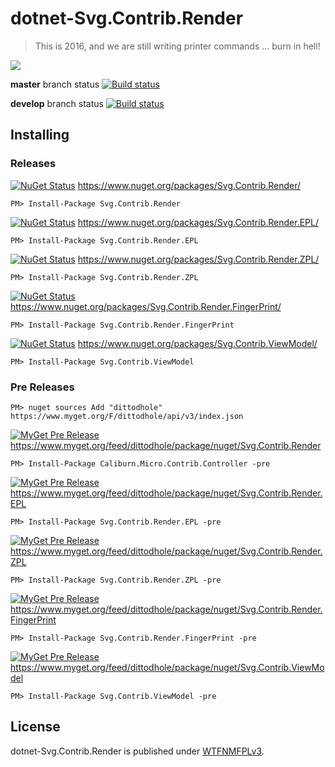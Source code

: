 # dotnet-Svg.Contrib.Render
> This is 2016, and we are still writing printer commands ... burn in hell!

![](https://media.giphy.com/media/gCHHJZGvOtstO/giphy.gif)

**master** branch status
[![Build status](https://ci.appveyor.com/api/projects/status/pfhxvmnefxmga46k?svg=true)](//ci.appveyor.com/project/dittodhole/dotnet-svg-contrib-render)

**develop** branch status
[![Build status](https://ci.appveyor.com/api/projects/status/pfhxvmnefxmga46k/branch/develop?svg=true)](//ci.appveyor.com/project/dittodhole/dotnet-svg-contrib-render/branch/develop)

## Installing

### Releases

[![NuGet Status](http://img.shields.io/nuget/v/Svg.Contrib.Render.svg?style=flat-square)](https://www.nuget.org/packages/Svg.Contrib.Render/) https://www.nuget.org/packages/Svg.Contrib.Render/

    PM> Install-Package Svg.Contrib.Render

[![NuGet Status](http://img.shields.io/nuget/v/Svg.Contrib.Render.EPL.svg?style=flat-square)](https://www.nuget.org/packages/Svg.Contrib.Render.EPL/) https://www.nuget.org/packages/Svg.Contrib.Render.EPL/

    PM> Install-Package Svg.Contrib.Render.EPL

[![NuGet Status](http://img.shields.io/nuget/v/Svg.Contrib.Render.ZPL.svg?style=flat-square)](https://www.nuget.org/packages/Svg.Contrib.Render.ZPL/) https://www.nuget.org/packages/Svg.Contrib.Render.ZPL/

    PM> Install-Package Svg.Contrib.Render.ZPL

[![NuGet Status](http://img.shields.io/nuget/v/Svg.Contrib.Render.FingerPrint.svg?style=flat-square)](https://www.nuget.org/packages/Svg.Contrib.Render.ZPL/) https://www.nuget.org/packages/Svg.Contrib.Render.FingerPrint/

    PM> Install-Package Svg.Contrib.Render.FingerPrint

[![NuGet Status](http://img.shields.io/nuget/v/Svg.Contrib.ViewModel.svg?style=flat-square)](https://www.nuget.org/packages/Svg.Contrib.ViewModel/) https://www.nuget.org/packages/Svg.Contrib.ViewModel/

    PM> Install-Package Svg.Contrib.ViewModel

### Pre Releases

    PM> nuget sources Add "dittodhole" https://www.myget.org/F/dittodhole/api/v3/index.json

[![MyGet Pre Release](https://img.shields.io/myget/dittodhole/vpre/Svg.Contrib.Render.svg?style=flat-square)](//www.myget.org/feed/dittodhole/package/nuget/Svg.Contrib.Render)
https://www.myget.org/feed/dittodhole/package/nuget/Svg.Contrib.Render

    PM> Install-Package Caliburn.Micro.Contrib.Controller -pre

[![MyGet Pre Release](https://img.shields.io/myget/dittodhole/vpre/Svg.Contrib.Render.EPL.svg?style=flat-square)](//www.myget.org/feed/dittodhole/package/nuget/Svg.Contrib.Render.EPL)
https://www.myget.org/feed/dittodhole/package/nuget/Svg.Contrib.Render.EPL

    PM> Install-Package Svg.Contrib.Render.EPL -pre

[![MyGet Pre Release](https://img.shields.io/myget/dittodhole/vpre/Svg.Contrib.Render.ZPL.svg?style=flat-square)](//www.myget.org/feed/dittodhole/package/nuget/Svg.Contrib.Render.ZPL)
https://www.myget.org/feed/dittodhole/package/nuget/Svg.Contrib.Render.ZPL

    PM> Install-Package Svg.Contrib.Render.ZPL -pre

[![MyGet Pre Release](https://img.shields.io/myget/dittodhole/vpre/Svg.Contrib.Render.FingerPrint.svg?style=flat-square)](//www.myget.org/feed/dittodhole/package/nuget/Svg.Contrib.Render.FingerPrint)
https://www.myget.org/feed/dittodhole/package/nuget/Svg.Contrib.Render.FingerPrint

    PM> Install-Package Svg.Contrib.Render.FingerPrint -pre

[![MyGet Pre Release](https://img.shields.io/myget/dittodhole/vpre/Svg.Contrib.ViewModel.svg?style=flat-square)](//www.myget.org/feed/dittodhole/package/nuget/Svg.Contrib.ViewModel)
https://www.myget.org/feed/dittodhole/package/nuget/Svg.Contrib.ViewModel

    PM> Install-Package Svg.Contrib.ViewModel -pre

## License

dotnet-Svg.Contrib.Render is published under [WTFNMFPLv3](//github.com/dittodhole/WTFNMFPLv3).
